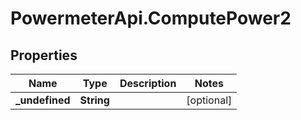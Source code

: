 # PowermeterApi.ComputePower2

## Properties

Name | Type | Description | Notes
------------ | ------------- | ------------- | -------------
**_undefined** | **String** |  | [optional] 


